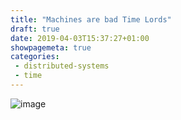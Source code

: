```yaml
---
title: "Machines are bad Time Lords"
draft: true
date: 2019-04-03T15:37:27+01:00
showpagemeta: true
categories:
 - distributed-systems
 - time
---
```


![image](posts/machines-are-bad-time-lords/doctorwho.jpg)